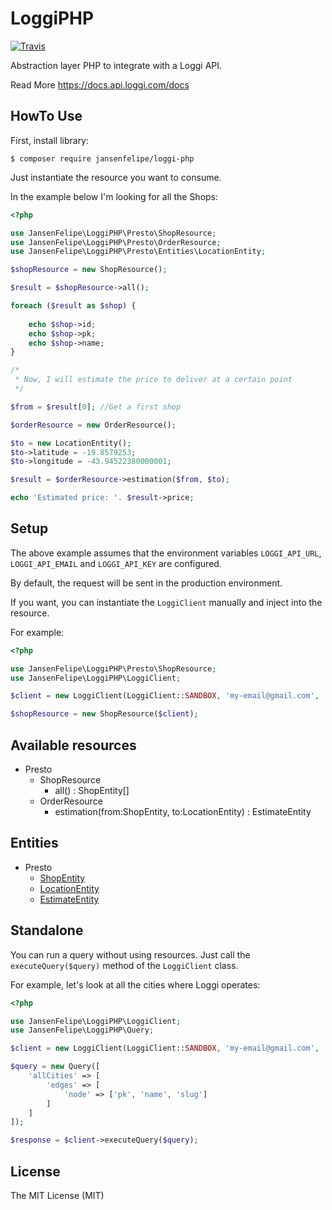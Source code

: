 # LoggiPHP
[![Travis](https://travis-ci.org/jansenfelipe/loggi-php.svg?branch=master)](https://travis-ci.org/jansenfelipe/loggi-php)


Abstraction layer PHP to integrate with a Loggi API.

Read More https://docs.api.loggi.com/docs

## HowTo Use

First, install library:

```ssh
$ composer require jansenfelipe/loggi-php
```

Just instantiate the resource you want to consume. 

In the example below I'm looking for all the Shops:

```php
<?php

use JansenFelipe\LoggiPHP\Presto\ShopResource;
use JansenFelipe\LoggiPHP\Presto\OrderResource;
use JansenFelipe\LoggiPHP\Presto\Entities\LocationEntity;

$shopResource = new ShopResource();

$result = $shopResource->all();

foreach ($result as $shop) {
    
    echo $shop->id;
    echo $shop->pk;
    echo $shop->name;
}

/*
 * Now, I will estimate the price to deliver at a certain point
 */

$from = $result[0]; //Get a first shop

$orderResource = new OrderResource();

$to = new LocationEntity();
$to->latitude = -19.8579253;
$to->longitude = -43.94522380000001;

$result = $orderResource->estimation($from, $to);

echo 'Estimated price: '. $result->price;

```

## Setup

The above example assumes that the environment variables `LOGGI_API_URL`, `LOGGI_API_EMAIL` and `LOGGI_API_KEY` are configured.

By default, the request will be sent in the production environment.

If you want, you can instantiate the `LoggiClient` manually and inject into the resource. 

For example:

```php
<?php

use JansenFelipe\LoggiPHP\Presto\ShopResource;
use JansenFelipe\LoggiPHP\LoggiClient;

$client = new LoggiClient(LoggiClient::SANDBOX, 'my-email@gmail.com', 'my-key-api');

$shopResource = new ShopResource($client);

```

## Available resources

* Presto
    * ShopResource
        * all() : ShopEntity[]
    * OrderResource
        * estimation(from:ShopEntity, to:LocationEntity) : EstimateEntity
        
## Entities

* Presto
    * [ShopEntity](https://github.com/jansenfelipe/loggi-php/blob/master/src/Presto/Entities/ShopEntity.php)
    * [LocationEntity](https://github.com/jansenfelipe/loggi-php/blob/master/src/Presto/Entities/LocationEntity.php)
    * [EstimateEntity](https://github.com/jansenfelipe/loggi-php/blob/master/src/Presto/Entities/EstimateEntity.php)

## Standalone

You can run a query without using resources. Just call the `executeQuery($query)` method of the `LoggiClient` class.

For example, let's look at all the cities where Loggi operates:

```php
<?php

use JansenFelipe\LoggiPHP\LoggiClient;
use JansenFelipe\LoggiPHP\Query;

$client = new LoggiClient(LoggiClient::SANDBOX, 'my-email@gmail.com', 'my-key-api');

$query = new Query([
    'allCities' => [
        'edges' => [
            'node' => ['pk', 'name', 'slug']
        ]
    ]
]);

$response = $client->executeQuery($query);

```

## License

The MIT License (MIT)
